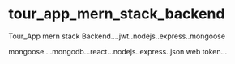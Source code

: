 # tour_app_mern_stack_backend
Tour_App mern stack Backend....jwt..nodejs..express..mongoose

mongoose....mongodb...react...nodejs..express..json web token...
